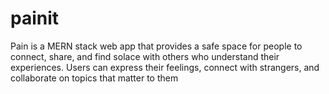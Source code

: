 # painit
Pain is a MERN stack web app that provides a safe space for people to connect, share, and find solace with others who understand their experiences. Users can express their feelings, connect with strangers, and collaborate on topics that matter to them
